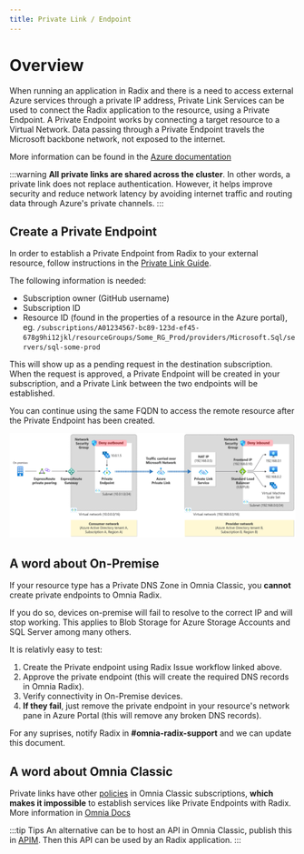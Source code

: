 ```yaml
---
title: Private Link / Endpoint
---
```


# Overview

When running an application in Radix and there is a need to access external Azure services through a private IP address, Private Link Services can be used to connect the Radix application to the resource, using a Private Endpoint. A Private Endpoint works by connecting a target resource to a Virtual Network. Data passing through a Private Endpoint travels the Microsoft backbone network, not exposed to the internet. 

More information can be found in the [Azure documentation](https://learn.microsoft.com/en-us/azure/private-link/private-link-service-overview)

:::warning
**All private links are shared across the cluster**. In other words, a private link does not replace authentication. However, it helps improve security and reduce network latency by avoiding internet traffic and routing data through Azure's private channels.
:::

## Create a Private Endpoint

In order to establish a Private Endpoint from Radix to your external resource, follow instructions in the [Private Link Guide](/guides/private-link/).

The following information is needed:

- Subscription owner (GitHub username)
- Subscription ID
- Resource ID (found in the properties of a resource in the Azure portal), eg. `/subscriptions/A01234567-bc89-123d-ef45-678g9hi12jkl/resourceGroups/Some_RG_Prod/providers/Microsoft.Sql/servers/sql-some-prod`

This will show up as a pending request in the destination subscription. When the request is approved, a Private Endpoint will be created in your subscription, and a Private Link between the two endpoints will be established.

You can continue using the same FQDN to access the remote resource after the Private Endpoint has been created.

![Illustration](private-link-service-workflow-expanded.png)

## A word about On-Premise

If your resource type has a Private DNS Zone in Omnia Classic, you **cannot** create private endpoints to Omnia Radix.

If you do so, devices on-premise will fail to resolve to the correct IP and will stop working. 
This applies to Blob Storage for Azure Storage Accounts and SQL Server among many others.

It is relativly easy to test:

1. Create the Private endpoint using Radix Issue workflow linked above.
2. Approve the private endpoint (this will create the required DNS records in Omnia Radix).
3. Verify connectivity in On-Premise devices.
4. **If they fail**, just remove the private endpoint in your resource's network pane in Azure Portal (this will remove any broken DNS records).

For any suprises, notify Radix in **#omnia-radix-support** and we can update this document.

## A word about Omnia Classic

Private links have other [policies](https://docs.omnia.equinor.com/governance/security/components/v4/vnet-private-link/#introduction) in Omnia Classic subscriptions, **which makes it impossible** to establish services like Private Endpoints with Radix. More information in [Omnia Docs](https://docs.omnia.equinor.com/products/classic/PrivateEndpoints-documentation-for-AppTeams/)

:::tip Tips
An alternative can be to host an API in Omnia Classic, publish this in [APIM](https://api.equinor.com/). Then this API can be used by an Radix application.
:::